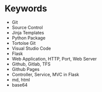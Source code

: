 # Keywords

- Git
- Source Control
- Jinja Templates
- Python Package
- Tortoise Git
- Visual Studio Code
- Flask
- Web Application, HTTP, Port, Web Server
- Github, Gitlab, TFS
- Github Pages
- Controller, Service, MVC in Flask
- md, html
- base64